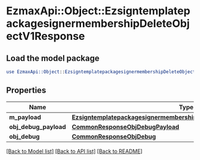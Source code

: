 # EzmaxApi::Object::EzsigntemplatepackagesignermembershipDeleteObjectV1Response

## Load the model package
```perl
use EzmaxApi::Object::EzsigntemplatepackagesignermembershipDeleteObjectV1Response;
```

## Properties
Name | Type | Description | Notes
------------ | ------------- | ------------- | -------------
**m_payload** | [**EzsigntemplatepackagesignermembershipDeleteObjectV1ResponseMPayload**](EzsigntemplatepackagesignermembershipDeleteObjectV1ResponseMPayload.md) |  | 
**obj_debug_payload** | [**CommonResponseObjDebugPayload**](CommonResponseObjDebugPayload.md) |  | [optional] 
**obj_debug** | [**CommonResponseObjDebug**](CommonResponseObjDebug.md) |  | [optional] 

[[Back to Model list]](../README.md#documentation-for-models) [[Back to API list]](../README.md#documentation-for-api-endpoints) [[Back to README]](../README.md)



